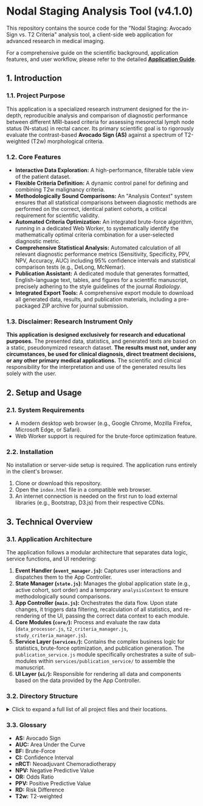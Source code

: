 # Nodal Staging Analysis Tool (v4.1.0)

This repository contains the source code for the "Nodal Staging: Avocado Sign vs. T2 Criteria" analysis tool, a client-side web application for advanced research in medical imaging.

For a comprehensive guide on the scientific background, application features, and user workflow, please refer to the detailed **[Application Guide](./docs/Application_Guide.md)**.

## 1. Introduction

### 1.1. Project Purpose
This application is a specialized research instrument designed for the in-depth, reproducible analysis and comparison of diagnostic performance between different MRI-based criteria for assessing mesorectal lymph node status (N-status) in rectal cancer. Its primary scientific goal is to rigorously evaluate the contrast-based **Avocado Sign (AS)** against a spectrum of T2-weighted (T2w) morphological criteria.

### 1.2. Core Features
*   **Interactive Data Exploration:** A high-performance, filterable table view of the patient dataset.
*   **Flexible Criteria Definition:** A dynamic control panel for defining and combining T2w malignancy criteria.
*   **Methodologically Sound Comparisons:** An "Analysis Context" system ensures that all statistical comparisons between diagnostic methods are performed on the correct, identical patient cohorts, a critical requirement for scientific validity.
*   **Automated Criteria Optimization:** An integrated brute-force algorithm, running in a dedicated Web Worker, to systematically identify the mathematically optimal criteria combination for a user-selected diagnostic metric.
*   **Comprehensive Statistical Analysis:** Automated calculation of all relevant diagnostic performance metrics (Sensitivity, Specificity, PPV, NPV, Accuracy, AUC) including 95% confidence intervals and statistical comparison tests (e.g., DeLong, McNemar).
*   **Publication Assistant:** A dedicated module that generates formatted, English-language text, tables, and figures for a scientific manuscript, precisely adhering to the style guidelines of the journal *Radiology*.
*   **Integrated Export Tools:** A comprehensive export module to download all generated data, results, and publication materials, including a pre-packaged ZIP archive for journal submission.

### 1.3. Disclaimer: Research Instrument Only
**This application is designed exclusively for research and educational purposes.** The presented data, statistics, and generated texts are based on a static, pseudonymized research dataset. **The results must not, under any circumstances, be used for clinical diagnosis, direct treatment decisions, or any other primary medical applications.** The scientific and clinical responsibility for the interpretation and use of the generated results lies solely with the user.

## 2. Setup and Usage

### 2.1. System Requirements
*   A modern desktop web browser (e.g., Google Chrome, Mozilla Firefox, Microsoft Edge, or Safari).
*   Web Worker support is required for the brute-force optimization feature.

### 2.2. Installation
No installation or server-side setup is required. The application runs entirely in the client's browser.

1.  Clone or download this repository.
2.  Open the `index.html` file in a compatible web browser.
3.  An internet connection is needed on the first run to load external libraries (e.g., Bootstrap, D3.js) from their respective CDNs.

## 3. Technical Overview

### 3.1. Application Architecture
The application follows a modular architecture that separates data logic, service functions, and UI rendering:

1.  **Event Handler (`event_manager.js`):** Captures user interactions and dispatches them to the App Controller.
2.  **State Manager (`state.js`):** Manages the global application state (e.g., active cohort, sort order) and a temporary `analysisContext` to ensure methodologically sound comparisons.
3.  **App Controller (`main.js`):** Orchestrates the data flow. Upon state changes, it triggers data filtering, recalculation of all statistics, and re-rendering of the UI, passing the correct data context to each module.
4.  **Core Modules (`core/`):** Process and evaluate the raw data (`data_processor.js`, `t2_criteria_manager.js`, `study_criteria_manager.js`).
5.  **Service Layer (`services/`):** Contains the complex business logic for statistics, brute-force optimization, and publication generation. The `publication_service.js` module specifically orchestrates a suite of sub-modules within `services/publication_service/` to assemble the manuscript.
6.  **UI Layer (`ui/`):** Responsible for rendering all data and components based on the data provided by the App Controller.

### 3.2. Directory Structure
<details>
<summary>Click to expand a full list of all project files and their locations.</summary>

```
/
├── css/
│   └── style.css
├── data/
│   └── data.js
├── docs/
│   ├── Application_Guide.md
│   ├── Barbaro_2024_summary.txt
│   ├── Garcia-Aguilar_2022_summary.txt
│   ├── Koh_2008_summary.txt
│   ├── Lurz_Schaefer_AvocadoSign_2025.pdf.txt
│   ├── Lurz_Schaefer_AvocadoSign_2025_summary.txt
│   ├── Radiology_Publication_Instructions_for_Authors.md
│   ├── Radiology_Scientific_Style_Guide.md
│   ├── Rutegard_2025_summary.txt
│   └── Schrag_2023_summary.txt
├── js/
│   ├── app/
│   │   ├── main.js
│   │   └── state.js
│   ├── core/
│   │   ├── data_processor.js
│   │   ├── study_criteria_manager.js
│   │   └── t2_criteria_manager.js
│   ├── services/
│   │   ├── publication_service/
│   │   │   ├── abstract_generator.js
│   │   │   ├── discussion_generator.js
│   │   │   ├── introduction_generator.js
│   │   │   ├── methods_generator.js
│   │   │   ├── publication_helpers.js
│   │   │   ├── references_generator.js
│   │   │   ├── results_generator.js
│   │   │   ├── stard_generator.js
│   │   │   └── title_page_generator.js
│   │   ├── brute_force_manager.js
│   │   ├── publication_service.js
│   │   └── statistics_service.js
│   ├── ui/
│   │   ├── components/
│   │   │   ├── chart_renderer.js
│   │   │   ├── flowchart_renderer.js
│   │   │   ├── table_renderer.js
│   │   │   └── ui_components.js
│   │   ├── tabs/
│   │   │   ├── analysis_tab.js
│   │   │   ├── comparison_tab.js
│   │   │   ├── data_tab.js
│   │   │   ├── export_tab.js
│   │   │   ├── publication_tab.js
│   │   │   └── statistics_tab.js
│   │   ├── event_manager.js
│   │   └── ui_manager.js
│   ├── config.js
│   └── utils.js
├── workers/
│   └── brute_force_worker.js
├── index.html
└── README.md
```

</details>

### 3.3. Glossary
*   **AS:** Avocado Sign
*   **AUC:** Area Under the Curve
*   **BF:** Brute-Force
*   **CI:** Confidence Interval
*   **nRCT:** Neoadjuvant Chemoradiotherapy
*   **NPV:** Negative Predictive Value
*   **OR:** Odds Ratio
*   **PPV:** Positive Predictive Value
*   **RD:** Risk Difference
*   **T2w:** T2-weighted